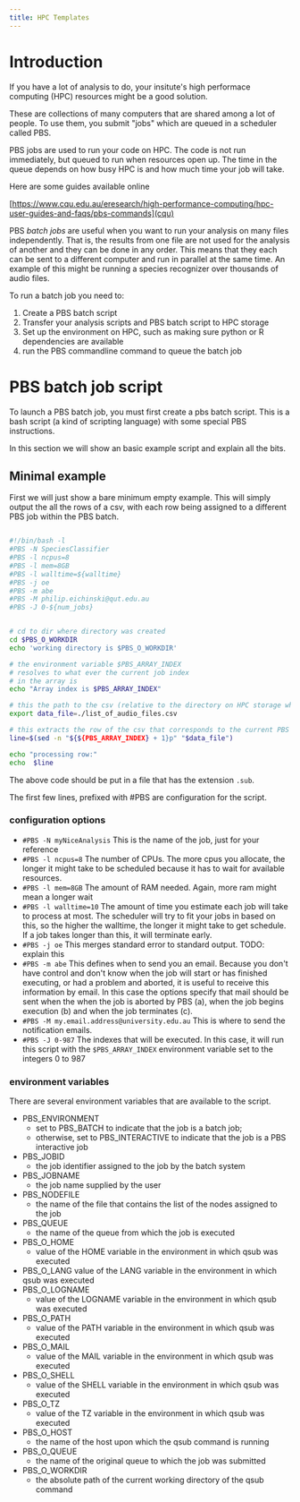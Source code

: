 ```yaml
---
title: HPC Templates
---
```


# Introduction

If you have a lot of analysis to do, your insitute's high performace computing (HPC) resources might be a good solution.

These are collections of many computers that are shared among a lot of people. To use them, you submit "jobs" which are queued in a scheduler called PBS. 

PBS jobs are used to run your code on HPC.  The code is not run immediately, but queued to run when resources open up. The time in the queue depends on how busy HPC is and how much time your job will take.

Here are some guides available online

[https://www.cqu.edu.au/eresearch/high-performance-computing/hpc-user-guides-and-faqs/pbs-commands](cqu)

PBS *batch jobs* are useful when you want to run your analysis on many files independently. That is, the results from one file are not used for the analysis of another and they can be done in any order.  This means that they each can be sent to a different computer and run in parallel at the same time. An example of this might be running a species recognizer over thousands of audio files.

To run a batch job you need to:

1) Create a PBS batch script
2) Transfer your analysis scripts and PBS batch script to HPC storage
3) Set up the environment on HPC, such as making sure python or R dependencies are available
4) run the PBS commandline command to queue the batch job



# PBS batch job script

To launch a PBS batch job, you must first create a pbs batch script. 
This is a bash script (a kind of scripting language) with some special PBS instructions. 

In this section we will show an basic example script and explain all the bits. 

## Minimal example

First we will just show a bare minimum empty example. This will simply output the all the rows of a csv, with each row being assigned to a different PBS job within the PBS batch. 


```bash

#!/bin/bash -l
#PBS -N SpeciesClassifier
#PBS -l ncpus=8
#PBS -l mem=8GB
#PBS -l walltime=${walltime}
#PBS -j oe
#PBS -m abe
#PBS -M philip.eichinski@qut.edu.au
#PBS -J 0-${num_jobs}


# cd to dir where directory was created
cd $PBS_O_WORKDIR
echo 'working directory is $PBS_O_WORKDIR'

# the environment variable $PBS_ARRAY_INDEX
# resolves to what ever the current job index
# in the array is
echo "Array index is $PBS_ARRAY_INDEX"

# this the path to the csv (relative to the directory on HPC storage where you launch the batch job)
export data_file=./list_of_audio_files.csv

# this extracts the row of the csv that corresponds to the current PBS job within the batch
line=$(sed -n "${${PBS_ARRAY_INDEX} + 1}p" "$data_file")

echo "processing row:"
echo  $line

```

The above code should be put in a file that has the extension `.sub`. 

The first few lines, prefixed with #PBS are configuration for the script. 

### configuration options

- `#PBS -N myNiceAnalysis` This is the name of the job, just for your reference
- `#PBS -l ncpus=8` The number of CPUs. The more cpus you allocate, the longer it might take to be scheduled because it has to wait for available resources. 
- `#PBS -l mem=8GB` The amount of RAM needed. Again, more ram might mean a longer wait
- `#PBS -l walltime=10` The amount of time you estimate each job will take to process at most. The scheduler will try to fit your jobs in based on this, so the higher the walltime, the longer it might take to get schedule. If a job takes longer than this, it will terminate early. 
- `#PBS -j oe` This merges standard error to standard output. TODO: explain this
- `#PBS -m abe` This defines when to send you an email. Because you don't have control and don't know when the job will start or has finished executing, or had a problem and aborted, it is useful to receive this information by email. In this case the options specify that mail should be sent when the when the job is aborted by PBS (a), when the job begins execution (b) and when the job terminates (c).
- `#PBS -M my.email.address@university.edu.au` This is where to send the notification emails.
- `#PBS -J 0-987` The indexes that will be executed. In this case, it will run this script with the `$PBS_ARRAY_INDEX` environment variable set to the integers 0 to 987

### environment variables

There are several environment variables that are available to the script. 

- PBS_ENVIRONMENT
  - set to PBS_BATCH to indicate that the job is a batch job;
  - otherwise, set to PBS_INTERACTIVE to indicate that the job is a PBS interactive job
- PBS_JOBID 
  - the job identifier assigned to the job by the batch system
- PBS_JOBNAME 
  - the job name supplied by the user
- PBS_NODEFILE 
  - the name of the file that contains the list of the nodes assigned
to the job
- PBS_QUEUE 
  - the name of the queue from which the job is executed
- PBS_O_HOME 
  - value of the HOME variable in the environment in which qsub was executed
- PBS_O_LANG value of the LANG variable in the environment in which qsub
was executed
- PBS_O_LOGNAME 
  - value of the LOGNAME variable in the environment in which
qsub was executed
- PBS_O_PATH 
  - value of the PATH variable in the environment in which qsub
was executed
- PBS_O_MAIL 
  - value of the MAIL variable in the environment in which qsub
was executed
- PBS_O_SHELL 
  - value of the SHELL variable in the environment in which qsub
was executed
- PBS_O_TZ 
  - value of the TZ variable in the environment in which qsub was
executed
- PBS_O_HOST 
  - the name of the host upon which the qsub command is running
- PBS_O_QUEUE 
  - the name of the original queue to which the job was submitted
- PBS_O_WORKDIR 
  - the absolute path of the current working directory of the qsub
command


